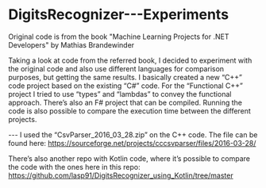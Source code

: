 # DigitsRecognizer---Experiments
Original code is from the book "Machine Learning Projects for .NET Developers" by Mathias Brandewinder

Taking a look at code from the referred book, I decided to experiment with the original code and also use different languages for comparison purposes, but getting the same results.
I basically created a new “C++” code project based on the existing “C#” code.
For the “Functional C++” project I tried to use “types” and “lambdas” to convey the functional approach.
There’s also an F# project that can be compiled.
Running the code is also possible to compare the execution time between the different projects.

--- I used the “CsvParser_2016_03_28.zip” on the C++ code. The file can be found here:
https://sourceforge.net/projects/cccsvparser/files/2016-03-28/

There’s also another repo with Kotlin code, where it’s possible to compare the code with the ones here in this repo:
https://github.com/lasp91/DigitsRecognizer_using_Kotlin/tree/master
